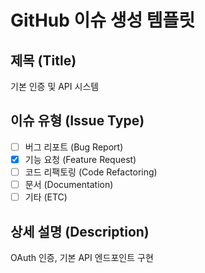 # GitHub 이슈 생성 템플릿

## 제목 (Title)

기본 인증 및 API 시스템

## 이슈 유형 (Issue Type)

- [ ] 버그 리포트 (Bug Report)
- [x] 기능 요청 (Feature Request)
- [ ] 코드 리팩토링 (Code Refactoring)
- [ ] 문서 (Documentation)
- [ ] 기타 (ETC)

## 상세 설명 (Description)

OAuth 인증, 기본 API 엔드포인트 구현

